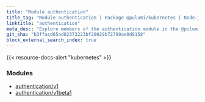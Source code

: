 ```yaml
---
title: "Module authentication"
title_tag: "Module authentication | Package @pulumi/kubernetes | Node.js SDK"
linktitle: "authentication"
meta_desc: "Explore members of the authentication module in the @pulumi/kubernetes package."
git_sha: "b3ffacd65ad82373223bf20029b72799ae0d8158"
block_external_search_index: true
---
```


<!-- WARNING: this page was generated by a tool. Do not edit it by hand. -->
<!-- To change it, please see https://github.com/pulumi/docs/tree/master/tools/tscdocgen. -->

{{< resource-docs-alert "kubernetes" >}}


<h3>Modules</h3>
<ul class="api">
    <li><a href="v1/"><span class="symbol module"></span>authentication/v1</a></li>
    <li><a href="v1beta1/"><span class="symbol module"></span>authentication/v1beta1</a></li>
</ul>








